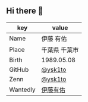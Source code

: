 ## Hi there 👋

|key|value|
|----|----|
|Name|伊藤 有佑|
|Place|千葉県 千葉市|
|Birth|1989.05.08|
|GitHub|[@ysk1to](https://github.com/ysk1to)|
|Zenn|[@ysk1to](https://zenn.dev/ysk1to)|
|Wantedly|[伊藤有佑](https://www.wantedly.com/id/ysk1to)|

<!--
**ysk1to/ysk1to** is a ✨ _special_ ✨ repository because its `README.md` (this file) appears on your GitHub profile.

Here are some ideas to get you started:

- 🔭 I’m currently working on ...
- 🌱 I’m currently learning ...
- 👯 I’m looking to collaborate on ...
- 🤔 I’m looking for help with ...
- 💬 Ask me about ...
- 📫 How to reach me: ...
- 😄 Pronouns: ...
- ⚡ Fun fact: ...
-->
